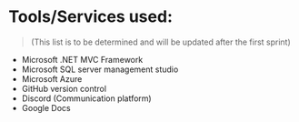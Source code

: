 # Tools/Services used: 
> (This list is to be determined and will be updated after the first sprint)
-	Microsoft .NET MVC Framework 
-	Microsoft SQL server management studio
-	Microsoft Azure
-	GitHub version control
-	Discord (Communication platform)
-	Google Docs


